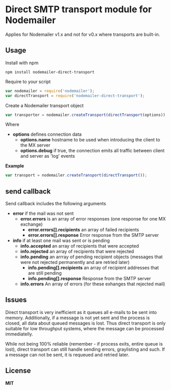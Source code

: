 # Direct SMTP transport module for Nodemailer

Applies for Nodemailer v1.x and not for v0.x where transports are built-in.

## Usage

Install with npm

    npm install nodemailer-direct-transport

Require to your script

```javascript
var nodemailer = require('nodemailer');
var directTransport = require('nodemailer-direct-transport');
```

Create a Nodemailer transport object

```javascript
var transporter = nodemailer.createTransport(directTransport(options))
```

Where

  * **options** defines connection data
    * **options.name** hostname to be used when introducing the client to the MX server
    * **options.debug** if true, the connection emits all traffic between client and server as 'log' events

**Example**

```javascript
var transport = nodemailer.createTransport(directTransport());
```

## send callback

Send callback includes the following arguments

  * **error** if the mail was not sent
    * **error.errors** is an array of error responses (one response for one MX exchange)
      * **error.errors[].recipients** an array of failed recipients
      * **error.errors[].response** Error response from the SMTP server
  * **info** if at least one mail was sent or is pending
    * **info.accepted** an array of recipients that were accepted
    * **info.rejected** an array of recipients that were rejected
    * **info.pending** an arrray of pending recipient objects (messages that were not rejected permanently and are retried later)
      * **info.pending[].recipients** an array of recipient addresses that are still pending
      * **info.pending[].response** Response from the SMTP server
    * **info.errors** An array of errors (for these exhanges that rejected mail)

## Issues

Direct transport is very inefficient as it queues all e-mails to be sent into memory. Additionally, if a message is not yet sent and the process is closed, all data about queued messages is lost. Thus direct transport is only suitable for low throughput systems, where the message can be processed immediatelly.

While not being 100% reliable (remember - if process exits, entire queue is lost), direct transport can still handle sending errors, graylisting and such. If a message can not be sent, it is requeued and retried later.

## License

**MIT**
